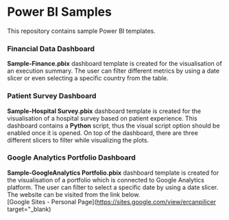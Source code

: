 # Power BI Samples

This repository contains sample Power BI templates.

### Financial Data Dashboard

**Sample-Finance.pbix** dashboard template is created for the visualisation of an execution summary. 
The user can filter different metrics by using a date slicer or even selecting a specific country from the table.

### Patient Survey Dashboard

**Sample-Hospital Survey.pbix** dashboard template is created for the visualisation of a hospital survey based on patient experience.
This dashboard contains a **Python** script, thus the visual script option should be enabled once it is opened.
On top of the dashboard, there are three different slicers to filter while visualizing the plots.

### Google Analytics Portfolio Dashboard

**Sample-GoogleAnalytics Portfolio.pbix** dashboard template is created for the visualisation of a portfolio which is connected to Google Analytics platform.
The user can filter to select a specific date by using a date slicer.
The website can be visited from the link below.  
[Google Sites - Personal Page](https://sites.google.com/view/ercanpilicer target="_blank)
